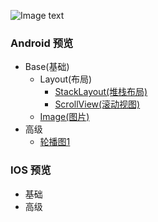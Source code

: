 ![Image text](https://github.com/hexu6788/XamarinForms-Samples/blob/master/doc/image/XamarinForms-Samples.png)

### Android 预览
* Base(基础)
   * Layout(布局)
        * [StackLayout(堆栈布局)](https://github.com/hexu6788/XamarinForms-Samples/wiki/StackLayout-Android "StackLayout(堆栈布局)")
        * [ScrollView(滚动视图)](https://github.com/hexu6788/XamarinForms-Samples/wiki/ScrollView-Android "ScrollView(滚动视图)")
   * [Image(图片)](https://github.com/hexu6788/XamarinForms-Samples/wiki/Image-Android "Image(图片)")
* 高级
   * [轮播图1](https://github.com/hexu6788/XamarinForms-Samples/wiki/%E8%BD%AE%E6%92%AD%E5%9B%BE1-Android "轮播图1")



### IOS 预览
* 基础
* 高级

